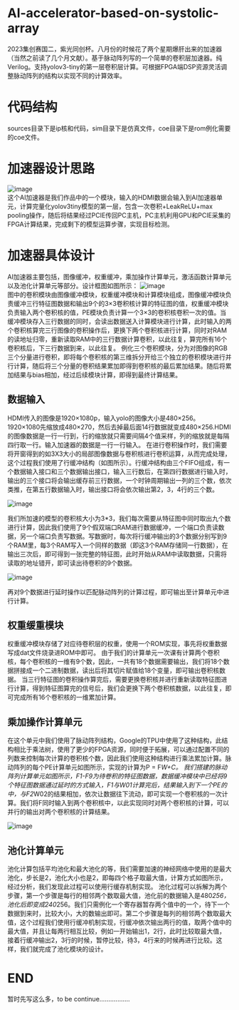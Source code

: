# AI-accelerator-based-on-systolic-array
2023集创赛国二，紫光同创杯。八月份的时候花了两个星期爆肝出来的加速器（当然之前读了几个月文献）。基于脉动阵列写的一个简单的卷积层加速器。纯Verilog。支持yolov3-tiny的第一层卷积层计算。可根据FPGA端DSP资源灵活调整脉动阵列的结构以实现不同的计算效率。  

# 代码结构
sources目录下是ip核和代码，sim目录下是仿真文件，coe目录下是rom例化需要的coe文件。
# 加速器设计思路
![image](https://github.com/odin2985/AI-accerator-based-on-systolic/assets/75004653/10ae2238-bd6b-4936-9ee7-ad46464fcef3)  
这个AI加速器是我们作品中的一个模块，输入的HDMI数据会输入到AI加速器单元，计算完量化yolov3tiny模型的第一层，包含一次卷积+LeakReLU+max pooling操作，随后将结果经过PCIE传回PC主机，PC主机利用GPU和PCIE采集的FPGA计算结果，完成剩下的模型运算步骤，实现目标检测。
# 加速器具体设计
AI加速器主要包括，图像缓冲，权重缓冲，乘加操作计算单元，激活函数计算单元以及池化计算单元等部分。设计框图如图所示：
![image](https://github.com/odin2985/AI-accerator-based-on-systolic/assets/75004653/cc61ed47-8035-47d7-9df7-1be32338c7fb)  
图中的卷积模块由图像缓冲模块，权重缓冲模块和计算模块组成，图像缓冲模块负责缓冲三行特征图数据和输出9个的3×3卷积核计算的特征图的值，权重缓冲模块负责输入两个卷积核的值，PE模块负责计算一个3×3的卷积核卷积一次的值。当缓冲模块存入三行数据的同时，会读出数据送入计算模块进行计算，此时输入的两个卷积核算完三行图像的卷积操作后，更换下两个卷积核进行计算，同时对RAM的读地址归零，重新读取RAM中的三行数据计算卷积，以此往复，算完所有16个卷积核后，下三行数据到来，以此往复。
例化三个卷积模块，分为对图像的RGB三个分量进行卷积，即将每个卷积核的第三维拆分开给三个独立的卷积模块进行并行计算，随后将三个分量的卷积结果累加即得到卷积核的最后累加结果。随后将累加结果与bias相加，经过后续模块计算，即得到最终计算结果。
## 数据输入
HDMI传入的图像是1920×1080p，输入yolo的图像大小是480×256。1920×1080先缩放成480×270，然后去掉最后面14行数据就变成480×256.HDMI的图像数据是一行一行到，行的缩放就只需要间隔4个值采样，列的缩放就是每隔四行取一行。输入加速器的数据是一行一行输入。
在进行卷积操作时，我们需要将开窗得到的如3X3大小的局部图像数据与卷积核进行卷积运算，从而完成处理，这个过程我们使用了行缓冲结构（如图所示）。行缓冲结构由三个FIFO组成，有一个数据输入接口和三个数据输出接口，输入三行数后，在第四行数据进行输入时，输出的三个接口将会输出缓存前三行数据，一个时钟周期输出一列的三个数，依次类推，在第五行数据输入时，输出接口将会依次输出第2，3，4行的三个数。

![image](https://github.com/odin2985/AI-accerator-based-on-systolic/assets/75004653/0fd034f1-fecb-4c11-a093-a4d70bf0cd99)  

我们所加速的模型的卷积核大小为3*3，我们每次需要从特征图中同时取出九个数进行计算，因此我们使用了9个假双端口RAM进行数据缓冲，一个端口负责读数据，另一个端口负责写数据。写数据时，每次将行缓冲输出的3个数据分别写到9个RAM里，每3个RAM写入一个同样的数据（即这3个RAM存储同一行数据），在输出三次后，即可得到一张完整的特征图，此时开始从RAM中读取数据，只需将读取的地址错开，即可读出待卷积的9个数据。

![image](https://github.com/odin2985/AI-accerator-based-on-systolic/assets/75004653/e7713776-fe73-48d8-ae08-7205c61f7505)  

再对9个数据进行延时操作以匹配脉动阵列的计算过程，即可输出至计算单元中进行计算。
## 权重缓重模块
权重缓冲模块存储了对应待卷积层的权重，使用一个ROM实现，事先将权重数据写成dat文件烧录进ROM中即可。
由于我们的计算单元一次课有计算两个卷积核，每个卷积核的一维有9个数，因此，一共有18个数据需要输出，我们将18个数据拼接成一个二进制数据，读出后将其切片赋值给18个变量，即可输出卷积核数据。
当三行特征图的卷积操作算完后，需要更换卷积核并进行重新读取特征图进行计算，得到特征图算完的信号后，我们会更换下两个卷积核数据，以此往复，即可完成所有16个卷积核的一维累加计算。
## 乘加操作计算单元
在这个单元中我们使用了脉动阵列结构，Google的TPU中使用了这种结构，此结构相比于乘法树，使用了更少的FPGA资源，同时便于拓展，可以通过配置不同的列数来控制每次计算的卷积核个数，因此我们使用这种结构进行乘法累加计算。脉动阵列的每个PE计算单元如图所示，实现的计算为P = F*W+C。
我们搭建的脉动阵列计算单元如图所示，F1-F9为待卷积的特征图数据，数据缓冲模块中已经将9个特征图数据通过延时的方式输入，F1与W01计算完后，结果输入到下一个PE的中，与F2*W02的结果相加，依次让数据往下流动，即可实现一个卷积核的一次计算。我们将F同时输入到两个卷积核中，以此实现同时对两个卷积核的计算，可以并行的输出对两个卷积核的计算结果。

![image](https://github.com/odin2985/AI-accerator-based-on-systolic/assets/75004653/0fae9ed7-dfe7-46dc-a830-92289224820c)  

## 池化计算单元
池化计算包括平均池化和最大池化的等，我们需要加速的神经网络中使用的是最大池化，步长是2，池化大小也是2，即每四个格子取最大值，计算方式如图所示，经过分析，我们发现此过程可以使用行缓存机制实现。
池化过程可以拆解为两个步骤，第一个步骤是每行的相邻两个数取最大值，池化前的数据输入是480*256，池化后即变成240*256。我们只需例化一个寄存器暂存两个值中的一个，待下一个数据到来时，比较大小，大的数输出即可。第二个步骤是每列的相邻两个数取最大值，这个过程我们使用行缓冲机制实现，行缓冲依次输出两行的值，取两个值中的最大值，并且让每两行相互比较，例如一开始输出1，2行，此时比较取最大值，接着行缓冲输出2，3行的时候，暂停比较，待3，4行来的时候再进行比较。这样，我们就完成了池化模块的设计。
# END
暂时先写这么多，to be continue.................

